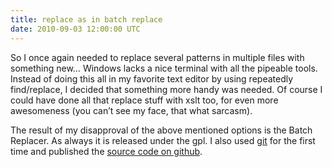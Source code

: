 ```yaml
---
title: replace as in batch replace
date: 2010-09-03 12:00:00 UTC
---
```


So I once again needed to replace several patterns in multiple files with
something new… Windows lacks a nice terminal with all the pipeable tools.
Instead of doing this all in my favorite text editor by using repeatedly
find/replace, I decided that something more handy was needed.  Of course I
could have done all that replace stuff with xslt too, for even more awesomeness
(you can’t see my face, that what sarcasm).

The result of my disapproval of the above mentioned options is the Batch
Replacer. As always it is released under the gpl. I also used
[git](http://git-scm.com/) for the first time and published the [source code
on github](http://github.com/koffeinfrei/batchreplacer).
